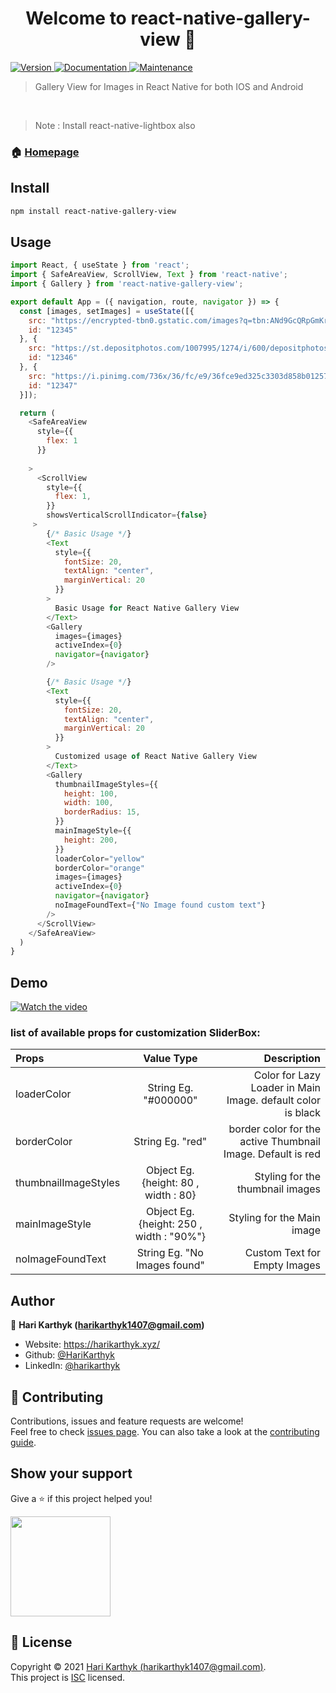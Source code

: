 <h1 align="center">Welcome to react-native-gallery-view 👋</h1>
<p>
  <a href="https://www.npmjs.com/package/react-native-gallery-view" target="_blank">
    <img alt="Version" src="https://img.shields.io/npm/v/react-native-gallery-view.svg">
  </a>
  <a href="https://github.com/Harikarthyk/react-native-gallery-view#readme" target="_blank">
    <img alt="Documentation" src="https://img.shields.io/badge/documentation-yes-brightgreen.svg" />
  </a>
  <a href="https://github.com/Harikarthyk/react-native-gallery-view/graphs/commit-activity" target="_blank">
    <img alt="Maintenance" src="https://img.shields.io/badge/Maintained%3F-yes-green.svg" />
  </a>
<!--   <a href="https://github.com/Harikarthyk/react-native-gallery-view/blob/master/LICENSE" target="_blank"> -->
<!--     <img alt="License: ISC" src="https://img.shields.io/github/license/HariKarthyk/react-native-gallery-view" /> -->
<!--   </a> -->
</p>

> Gallery View for Images in React Native for both IOS and Android 

<br>
 
> Note : Install react-native-lightbox also

### 🏠 [Homepage](https://github.com/Harikarthyk/react-native-gallery-view)

## Install

```sh
npm install react-native-gallery-view
```

## Usage

```javascript
import React, { useState } from 'react';
import { SafeAreaView, ScrollView, Text } from 'react-native';
import { Gallery } from 'react-native-gallery-view';

export default App = ({ navigation, route, navigator }) => {
  const [images, setImages] = useState([{
    src: "https://encrypted-tbn0.gstatic.com/images?q=tbn:ANd9GcQRpGmKrfBFE90_MyomlXre9OJhLyjMvfGm5w&usqp=CAU",
    id: "12345"
  }, {
    src: "https://st.depositphotos.com/1007995/1274/i/600/depositphotos_12746726-stock-photo-fashion-man-wearing- sunglasses-thinking.jpg",
    id: "12346"
  }, {
    src: "https://i.pinimg.com/736x/36/fc/e9/36fce9ed325c3303d858b01257bd76c3.jpg",
    id: "12347"
  }]);

  return (
    <SafeAreaView
      style={{
        flex: 1
      }}
      
    >
      <ScrollView
        style={{
          flex: 1,
        }}
        showsVerticalScrollIndicator={false}
     >
        {/* Basic Usage */}
        <Text
          style={{
            fontSize: 20,
            textAlign: "center",
            marginVertical: 20
          }}
        >
          Basic Usage for React Native Gallery View
        </Text>
        <Gallery
          images={images}
          activeIndex={0}
          navigator={navigator}
        />

        {/* Basic Usage */}
        <Text
          style={{
            fontSize: 20,
            textAlign: "center",
            marginVertical: 20
          }}
        >
          Customized usage of React Native Gallery View
        </Text>
        <Gallery
          thumbnailImageStyles={{
            height: 100,
            width: 100,
            borderRadius: 15,
          }}
          mainImageStyle={{
            height: 200,
          }}
          loaderColor="yellow"
          borderColor="orange"
          images={images}
          activeIndex={0}
          navigator={navigator}
          noImageFoundText={"No Image found custom text"}
        />
      </ScrollView>
    </SafeAreaView>
  )
}

```

## Demo
[![Watch the video](https://user-images.githubusercontent.com/54505967/132284459-d1768cc4-8d53-4e55-b855-5728a0c5ab5f.png)](https://user-images.githubusercontent.com/54505967/132284398-4b8edb26-5141-46ba-90c0-0fe8b76b9a0f.mp4)


### list of available props for customization SliderBox:

| Props  |  Value Type | Description |
| :------------ |:---------------:| -----:|
| loaderColor    | String Eg. "#000000" | Color for Lazy Loader in Main Image. default color is black  |
| borderColor      | String Eg. "red"        |   border color for the active Thumbnail Image. Default is red |
| thumbnailImageStyles | Object Eg. {height: 80 , width : 80}        |  Styling for the thumbnail images |
| mainImageStyle | Object Eg. {height: 250 , width : "90%"}        |  Styling for the Main image |
| noImageFoundText | String Eg. "No Images found"      |  Custom Text for Empty Images |



## Author

👤 **Hari Karthyk (harikarthyk1407@gmail.com)**

* Website: https://harikarthyk.xyz/
* Github: [@HariKarthyk](https://github.com/HariKarthyk)
* LinkedIn: [@harikarthyk](https://linkedin.com/in/harikarthyk)

## 🤝 Contributing

Contributions, issues and feature requests are welcome!<br />Feel free to check [issues page](https://github.com/Harikarthyk/react-native-gallery-view/issues). You can also take a look at the [contributing guide](https://github.com/Harikarthyk/react-native-gallery-view/blob/master/CONTRIBUTING.md).

## Show your support

Give a ⭐️ if this project helped you!

<a href="https://www.patreon.com/harikarthyk">
  <img src="https://c5.patreon.com/external/logo/become_a_patron_button@2x.png" width="160">
</a>

## 📝 License

Copyright © 2021 [Hari Karthyk (harikarthyk1407@gmail.com)](https://github.com/HariKarthyk).<br />
This project is [ISC](https://github.com/Harikarthyk/react-native-gallery-view/blob/master/LICENSE) licensed.

